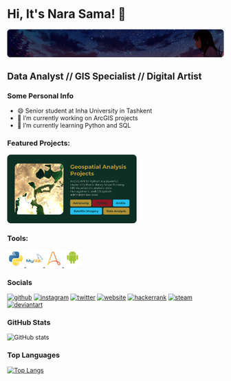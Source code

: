 
# Hi, It's Nara Sama! :fox_face:
![I am GitHub Readme Generator's creator](https://github.com/NodiraTillayeva/NodiraTillayeva/blob/main/bannerBigger.png)


## Data Analyst // GIS Specialist // Digital Artist
### Some Personal Info
- 😄 Senior student at Inha University in Tashkent
- 🔭 I’m currently working on ArcGIS projects
- 🌱 I’m currently learning Python and SQL 


 ### Featured Projects:

[<img src='https://github.com/NodiraTillayeva/ArcGis/blob/main/GisButon.png' alt='github' height='160'>](https://github.com/NodiraTillayeva/ArcGis)


<h3 align="left">Tools:</h3>
<p align="left">
<a href="https://www.python.org" target="_blank"> <img src="https://raw.githubusercontent.com/devicons/devicon/master/icons/python/python-original.svg" alt="python" width="40" height="40"/> </a>
<a href="https://www.mysql.com/" target="_blank"> <img src="https://raw.githubusercontent.com/devicons/devicon/master/icons/mysql/mysql-original-wordmark.svg" alt="mysql" width="40" height="40"/> </a>
<a href="https://www.automationanywhere.com" target="_blank"> <img src="https://github.com/NodiraTillayeva/NodiraTillayeva/blob/main/automation360.png" alt="Automation360" width="40" height="40"/> </a>
<a href="https://developer.android.com" target="_blank"> <img src="https://raw.githubusercontent.com/devicons/devicon/master/icons/android/android-original-wordmark.svg" alt="android" width="40" height="40"/> </a>




### Socials
[<img src='https://cdn.jsdelivr.net/npm/simple-icons@3.0.1/icons/github.svg' alt='github' height='40'>](https://github.com/NodiraTillayeva)   [<img src='https://upload.wikimedia.org/wikipedia/commons/thumb/9/96/Instagram.svg/1200px-Instagram.svg.png' alt='instagram' height='40'>](https://www.instagram.com/narasama.exe/)  [<img src='https://upload.wikimedia.org/wikipedia/sco/thumb/9/9f/Twitter_bird_logo_2012.svg/1200px-Twitter_bird_logo_2012.svg.png' alt='twitter' height='40'>](https://twitter.com/ntillayeva)  [<img src='https://cdn4.iconfinder.com/data/icons/social-media-2210/24/Artstation-512.png' alt='website' height='40'>](https://www.artstation.com/narasama)  [<img src='https://cdn.worldvectorlogo.com/logos/hackerrank.svg' alt='hackerrank' height='40'>](https://www.hackerrank.com/narasama)  [<img src='https://upload.wikimedia.org/wikipedia/commons/thumb/8/83/Steam_icon_logo.svg/2048px-Steam_icon_logo.svg.png' alt='steam' height='40'>](https://steamcommunity.com/profiles/76561199005202670/)  [<img src='https://cdn.iconscout.com/icon/free/png-256/deviantart-28-721941.png' alt='deviantart' height='40'>](https://www.deviantart.com/nadirasama)  

### GitHub Stats
![GitHub stats](https://github-readme-stats.vercel.app/api?username=NodiraTillayeva&show_icons=true&count_private=true&theme=dracula&hide_border=true)  

### Top Languages
[![Top Langs](https://github-readme-stats.vercel.app/api/top-langs/?username=NodiraTillayeva&layout=compact&theme=dracula&hide_border=true)](https://github.com/anuraghazra/github-readme-stats)


